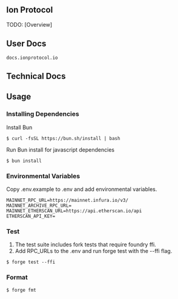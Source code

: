 ## Ion Protocol
TODO: [Overview] 

## User Docs

`docs.ionprotocol.io`

## Technical Docs

## Usage

### Installing Dependencies 

Install Bun 
```shell
$ curl -fsSL https://bun.sh/install | bash 
```

Run Bun install for javascript dependencies
```shell
$ bun install
```

### Environmental Variables 

Copy .env.example to .env and add environmental variables. 

```
MAINNET_RPC_URL=https://mainnet.infura.io/v3/
MAINNET_ARCHIVE_RPC_URL=
MAINNET_ETHERSCAN_URL=https://api.etherscan.io/api
ETHERSCAN_API_KEY=
```

### Test

1. The test suite includes fork tests that require foundry ffi. 
2. Add RPC_URLs to the .env and run forge test with the --ffi flag. 
```shell
$ forge test --ffi 
```

### Format

```shell
$ forge fmt
```
